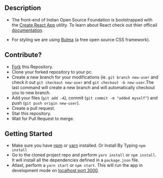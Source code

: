 ## Description

* The front-end of Indian Open Source Foundation is bootstrapped with the [Create React App](https://github.com/facebook/create-react-app) utility. To learn about React check out thier officail [documentation](https://reactjs.org/).

* For styling we are using [Bulma](https://bulma.io/) (a free open source CSS framework).

## Contribute?

* [Fork](https://github.com/IndianOpenSourceFoundation/iosf-website) this Repository.
* Clone your forked repository to your pc. 
* Create a new branch for your modifications (ie. ```git branch new-user``` and check it out ```git checkout new-user``` and ```git checkout -b new-user```.The last command will create a new branch and will automatically checkout you to new branch.
* Add your files (```git add -A```), commit (```git commit -m "added myself"```) and push (```git push origin new-user```).
* Create a pull request.
* Star this repository.
* Wait for Pull Request to merge.

## Getting Started 

* Make sure you have [npm](https://www.npmjs.com/) or [yarn](https://classic.yarnpkg.com/lang/en/) installed. Or Install By Typing `npm install`
* Go to the cloned project repo and perform `yarn install` or `npm install`. It will install all the dependencies defined in a `package.json` file.
* Atlast, perform a `yarn start` or `npm start`. This will run the app in development mode on [localhost port 3000]( http://localhost:3000 ).
